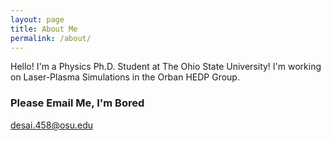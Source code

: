 ```yaml
---
layout: page
title: About Me
permalink: /about/
---
```


Hello! I'm a Physics Ph.D. Student at The Ohio State University! I'm working on Laser-Plasma Simulations in the Orban HEDP Group.

### Please Email Me, I'm Bored

[desai.458@osu.edu](mailto:desai.458@osu.edu)
